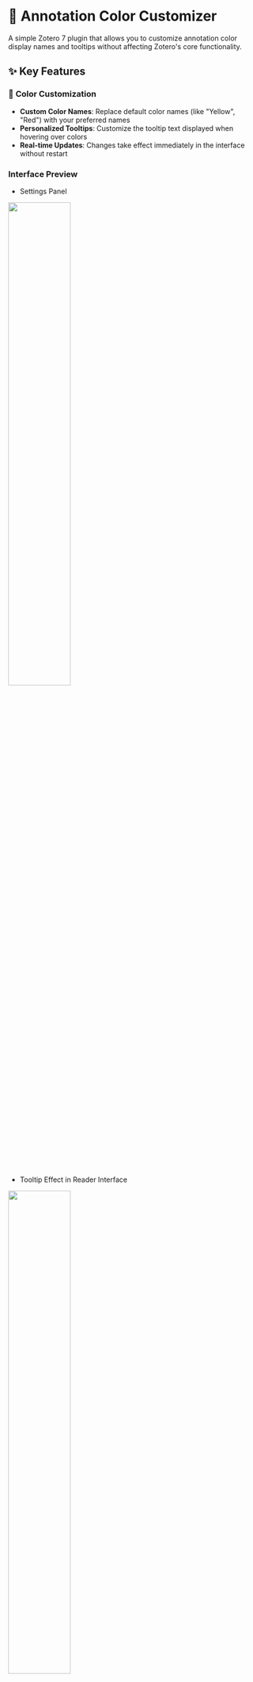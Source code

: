# 🎨 Annotation Color Customizer

A simple Zotero 7 plugin that allows you to customize annotation color display names and tooltips without affecting Zotero's core functionality.

## ✨ Key Features

### 🌈 **Color Customization**
- **Custom Color Names**: Replace default color names (like "Yellow", "Red") with your preferred names
- **Personalized Tooltips**: Customize the tooltip text displayed when hovering over colors
- **Real-time Updates**: Changes take effect immediately in the interface without restart

### **Interface Preview**

- Settings Panel

<img src="https://cdn.jsdelivr.net/gh/aidecameron/imgbed@main/blog/2025/10/1760936347063_20251020125906887.png" width="50%"/>

- Tooltip Effect in Reader Interface

<img src="https://cdn.jsdelivr.net/gh/aidecameron/imgbed@main/blog/2025/10/1760936409992_20251020130009927.png" width="50%"/>

- Color Change Context Menu in Reader Interface

<img src="https://cdn.jsdelivr.net/gh/aidecameron/imgbed@main/blog/2025/10/1760936384532_20251020125944401.png" width="50%"/>

### 🎯 **Smart Mode Switching**
- **Default Mode**: Use Zotero's native color display
- **Custom Mode**: Enable your personalized configuration
- **One-click Toggle**: Easily switch between modes in the settings panel

### 🔧 **Features**
- **Color Text Replacement**: Replaces color text in the interface with your custom names
- **Configuration Management**: Saves and restores your settings
- **Multi-language Support**: Interface available in Chinese and English

## 📦 Installation

### Method 1: Direct Installation (Recommended)
1. Download the latest `.xpi` file from the releases
2. Open Zotero, go to `Tools` → `Add-ons`
3. Click the gear icon and select `Install Add-on From File`
4. Select the downloaded `.xpi` file and install

### Method 2: Developer Installation
1. Clone or download the project source code
2. Run the build script in the project directory to generate the `.xpi` file
3. Follow the steps in Method 1 to install

## 🚀 Usage Guide

### Basic Usage
1. **Open Settings**: After installation, go to Zotero's `Edit` → `Preferences` → `Annotation Color Customizer`
2. **Select Mode**: Choose "Custom Mode" to enable personalized configuration
3. **Configure Colors**: Set your preferred names and tooltips for each color
4. **Apply Changes**: Click "Apply Changes" to make the settings take effect

### Personalization Options
- **Color Names**: Enter your desired color names in the corresponding text fields
- **Tooltips**: Set detailed descriptions displayed on mouse hover
- **Instant Preview**: View effects immediately in the PDF reader after configuration

### Mode Switching
- **Default Mode**: Restore Zotero's native color display
- **Custom Mode**: Use your personalized configuration
- Switch anytime in the settings panel with immediate effect

## ⚙️ How It Works

- **🎯 Text Replacement**: Intercepts Zotero's color text display and replaces it with your custom names
- **💾 Settings Storage**: Saves configuration to Zotero preferences
- **🔄 Mode Toggle**: Switch between default and custom display modes
- **🛡️ Non-intrusive**: Only changes display text, doesn't modify Zotero's core files or functionality

## 📋 Compatibility

- **Zotero Version**: 7.0.x
- **Operating Systems**: Windows, macOS, Linux
- **Minimum Version**: Zotero 7

## 📄 License

This project is licensed under the MIT License - see the [LICENSE](LICENSE) file for details.

## 👤 Author

- **aidecameron** - [GitHub](https://github.com/aidecameron)
- **My Blog** - [AI Decameron](https://blog.aidecameron.com)
- **Wechat Page** 

<img src="https://cdn.jsdelivr.net/gh/aidecameron/imgbed@main/blog/2025/10/1760165896715_wechat_aidecameron.JPG?raw=true" width="20%"/>

## 🐛 Issue Reporting

If you encounter any problems or have suggestions for improvement:

1. Check the [Issues](https://github.com/aidecameron/zotero-annotation-color-customizer/issues) page
2. Submit a new Issue describing your problem
3. Provide detailed error information and reproduction steps

---

## 💖 Support

If this project helped you, feel free to buy the author a drink.

- Afdian (CNY): [https://afdian.com/a/aidecameron](https://afdian.com/a/aidecameron)
- Ko-fi (USD): [https://ko-fi.com/aidecameron](https://ko-fi.com/aidecameron)

⭐ Please don't forget to give the project a star!